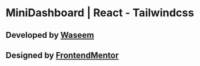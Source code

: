 # MiniDashboard | React - Tailwindcss
## Developed by [Waseem](https://github.com/WaseemWisa)

## Designed by [FrontendMentor](https://www.frontendmentor.io/challenges/social-media-dashboard-with-theme-switcher-6oY8ozp_H)